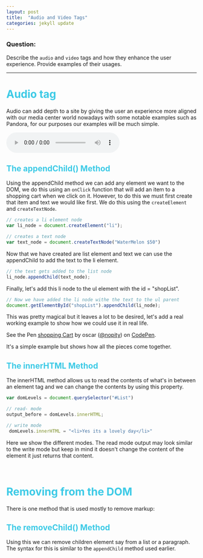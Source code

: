 ```yaml
---
layout: post
title:  "Audio and Video Tags"
categories: jekyll update
---
```


### Question:
Describe the `audio` and `video` tags and how they enhance the user experience. Provide examples of their usages.

<hr>

 <h1 style="color:#3CCAE6">Audio tag</h1>

 Audio can add depth to a site by giving the user an experience more aligned with our media center world nowadays with some notable examples such as Pandora, for our purposes our examples will be much simple.

 <audio src="https://www.dropbox.com/s/1vsvv1gwm8sxstr/butthead.mp3?dl=0" controls="controls" >
 </audio> 

 <h2 style="color:#3CCAE6"> The appendChild() Method</h2>  

 Using the appendChild method we can add any element we want to the DOM, we do this using an `onClick` function that will add an item to a shopping cart when we click on it. However, to do this we must first create that item and text we would like first. We do this using the `createElement` and `createTextNode`.

```javascript
// creates a li element node
var li_node = document.createElement("li");

// creates a text node 
var text_node = document.createTextNode("WaterMelon $50")
```

 Now that we have created are list element and text we can use the appendChild to add the text to the li element. 

```javascript
// the text gets added to the list node
li_node.appendChild(text_node);
```

Finally, let's add this li node to the ul element with the id = "shopList". 

```javascript
// Now we have added the li node withe the text to the ul parent
document.getElementById("shopList").appendChild(li_node);
```

This was pretty magical but it leaves a lot to be desired, let's add a real working example to show how we could use it in real life. 


<p data-height="265" data-theme-id="0" data-slug-hash="JRvKVk" data-default-tab="js,result" data-user="nopity" data-embed-version="2" class="codepen">See the Pen <a href="http://codepen.io/nopity/pen/JRvKVk/">shopping Cart</a> by oscar (<a href="http://codepen.io/nopity">@nopity</a>) on <a href="http://codepen.io">CodePen</a>.</p>
<script async src="//assets.codepen.io/assets/embed/ei.js"></script>

It's a simple example but shows how all the pieces come together. 


<h2 style="color:#3CCAE6"> The innerHTML Method</h2>  

The innerHTML method allows us to read the contents of what's in between an element tag and we can change the contents by using this property. 

```javascript
var domLevels = document.querySelector("#List")

// read- mode
output_before = domLevels.innerHTML;

// write mode 
 domLevels.innerHTML = "<li>Yes its a lovely day</li>"
```

Here we show the different modes. The read mode output may look similar to the write mode but keep in mind it doesn't change the content of the element it just returns that content. 

<br>

 <h1 style="color:#3CCAE6">Removing from the DOM</h1>

 There is one method that is used mostly to remove markup:

  <h2 style="color:#3CCAE6"> The removeChild() Method</h2> 

Using this we can remove children element say from a list or a paragraph. The syntax for this is similar to the `appendChild` method used earlier.
